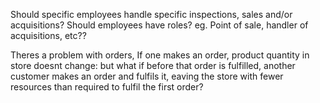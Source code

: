 Should specific employees handle specific inspections, sales and/or acquisitions? 
    Should employees have roles? eg. Point of sale, handler of acquisitions, etc??



Theres a problem with orders, If one makes an order, product quantity in store doesnt change:
    but what if before that order is fulfilled, another customer makes an order and fulfils it, eaving the store with fewer resources than required to fulfil the first order?